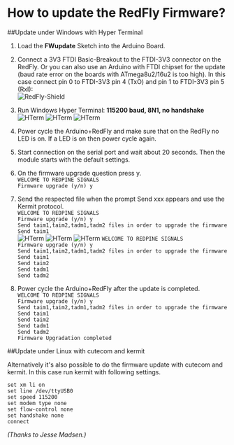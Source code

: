 # How to update the RedFly Firmware?

##Update under Windows with Hyper Terminal

1. Load the **FWupdate** Sketch into the Arduino Board.

2. Connect a 3V3 FTDI Basic-Breakout to the FTDI-3V3 connector on the RedFly. 
   Or you can also use an Arduino with FTDI chipset for the update (baud rate error on the boards with ATmega8u2/16u2 is too high).
   In this case connect pin 0 to FTDI-3V3 pin 4 (TxO) and pin 1 to FTDI-3V3 pin 5 (RxI):<br>
   ![RedFly-Shield](https://github.com/watterott/RedFly-Shield/raw/master/fw/update_guide/img/fw_redfly.png)

3. Run Windows Hyper Terminal: **115200 baud, 8N1, no handshake**<br>
   ![HTerm](https://github.com/watterott/RedFly-Shield/raw/master/fw/update_guide/img/img/fw_hterm1.png)
   ![HTerm](https://github.com/watterott/RedFly-Shield/raw/master/fw/update_guide/img/img/fw_hterm2.png)
   ![HTerm](https://github.com/watterott/RedFly-Shield/raw/master/fw/update_guide/img/img/fw_hterm3.png)

4. Power cycle the Arduino+RedFly and make sure that on the RedFly no LED is on. If a LED is on then power cycle again.

5. Start connection on the serial port and wait about 20 seconds. Then the module starts with the default settings.

6. On the firmware upgrade question press y.<br>
   `WELCOME TO REDPINE SIGNALS`<br>
   `Firmware upgrade (y/n) y`<br>

7. Send the respected file when the prompt Send xxx appears and use the Kermit protocol.<br>
   `WELCOME TO REDPINE SIGNALS`<br>
   `Firmware upgrade (y/n) y`<br>
   `Send taim1,taim2,tadm1,tadm2 files in order to upgrade the firmware`<br>
   `Send taim1`<br>
   ![HTerm](https://github.com/watterott/RedFly-Shield/raw/master/fw/update_guide/img/img/fw_hterm4.png)
   ![HTerm](https://github.com/watterott/RedFly-Shield/raw/master/fw/update_guide/img/img/fw_hterm5.png)
   ![HTerm](https://github.com/watterott/RedFly-Shield/raw/master/fw/update_guide/img/img/fw_hterm6.png)
   `WELCOME TO REDPINE SIGNALS`<br>
   `Firmware upgrade (y/n) y`<br>
   `Send taim1,taim2,tadm1,tadm2 files in order to upgrade the firmware`<br>
   `Send taim1`<br>
   `Send taim2`<br>
   `Send tadm1`<br>
   `Send tadm2`<br>

8. Power cycle the Arduino+RedFly after the update is completed.<br>
   `WELCOME TO REDPINE SIGNALS`<br>
   `Firmware upgrade (y/n) y`<br>
   `Send taim1,taim2,tadm1,tadm2 files in order to upgrade the firmware`<br>
   `Send taim1`<br>
   `Send taim2`<br>
   `Send tadm1`<br>
   `Send tadm2`<br>
   `Firmware Upgradation completed`<br>


##Update under Linux with cutecom and kermit

Alternatively it's also possible to do the firmware update with cutecom and kermit. 
In this case run kermit with following settings.

   `set xm li on`<br>
   `set line /dev/ttyUSB0`<br>
   `set speed 115200`<br>
   `set modem type none`<br>
   `set flow-control none`<br>
   `set handshake none`<br>
   `connect`<br>

_(Thanks to Jesse Madsen.)_
